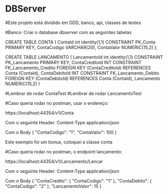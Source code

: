 # DBServer

#Este projeto está dividido em DDD, banco, api, classes de testes

#Banco: Criar o database dbserver com as seguintes tabelas


CREATE TABLE CONTA (
	ContaId int identity(1,1) CONSTRAINT PK_Conta PRIMARY KEY,
	ContaCodigo VARCHAR(20),
	ContaValor NUMERIC(15,2)
);


CREATE TABLE LANCAMENTO (
	LancamentoId int identity(1,1) CONSTRAINT PK_Lancamento PRIMARY KEY,
	ContaCreditoId INT CONSTRAINT FK_Lancamento_Credito FOREIGN KEY (ContaCreditoId) REFERENCES Conta (ContaId),
	ContaDebitoId INT CONSTRAINT FK_Lancamento_Debito FOREIGN KEY (ContaDebitoId) REFERENCES Conta (ContaId),
	Lancamento NUMERIC(15,2)
)

#Lembrar de rodar ContaTest
#Lembrar de rodar LancamentoTest


#Caso queria rodar no postman, usar o endereço:

https://localhost:44354/v1/Conta

Com o seguinte Header:
Content-Type
application/json

Com o Body 
{
	"ContaCodigo": "1",
	"ContaValor": 100
}

Este exemplo foi um bonus, coloquei a classe conta

#Caso queria rodar no postman, o endpoint lançamento:

https://localhost:44354/v1/Lancamento/Lancar

Com o seguinte Header:
Content-Type
application/json

Com o Body 
{
	"ContaCredito": {
		"ContaCodigo": "1"
	},
	"ContaDebito": {
		"ContaCodigo": "2"
	},
	"LancamentoValor": 15
}
